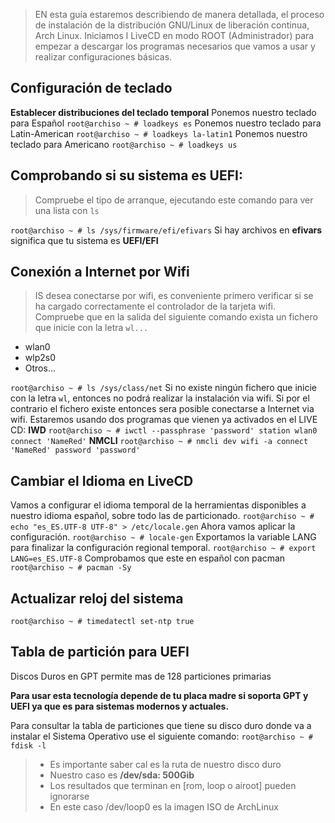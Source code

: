> EN esta guía estaremos describiendo de manera detallada, el proceso de instalación de la distribución GNU/Linux de liberación continua, Arch Linux.
> Iniciamos l LiveCD en modo ROOT (Administrador) para empezar a descargar los programas necesarios que vamos a usar y realizar configuraciones básicas.

## Configuración de teclado
**Establecer distribuciones del teclado temporal**
Ponemos nuestro teclado para Español
`root@archiso ~ # loadkeys es`
Ponemos nuestro teclado para Latin-American
`root@archiso ~ # loadkeys la-latin1`
Ponemos nuestro teclado para Americano
`root@archiso ~ # loadkeys us`

## Comprobando si su sistema es UEFI:
> Compruebe el tipo de arranque, ejecutando este comando para ver una lista con `ls`

`root@archiso ~ # ls /sys/firmware/efi/efivars`
Si hay archivos en **efivars** significa que tu sistema es **UEFI/EFI**

## Conexión a Internet por Wifi
> IS desea conectarse por wifi, es conveniente primero verificar si se ha cargado correctamente el controlador de la tarjeta wifi. Compruebe que en la salida del siguiente comando exista un fichero que inicie con la letra `wl...`
- wlan0
- wlp2s0
- Otros...

`root@archiso ~ # ls /sys/class/net`
Si no existe ningún fichero que inicie con la letra `wl`, entonces no podrá realizar la instalación via wifi.
Si por el contrario el fichero existe entonces sera posible conectarse a Internet via wifi.
Estaremos usando dos programas que vienen ya activados en el LIVE CD:
**IWD**
`root@archiso ~ # iwctl --passphrase 'password' station wlan0 connect 'NameRed'`
**NMCLI**
`root@archiso ~ # nmcli dev wifi -a connect 'NameRed' password 'password'`

## Cambiar el Idioma en LiveCD
Vamos a configurar el idioma temporal de la herramientas disponibles a nuestro idioma español, sobre todo las de particionado.
`root@archiso ~ # echo "es_ES.UTF-8 UTF-8" > /etc/locale.gen`
Ahora vamos aplicar la configuración.
`root@archiso ~ # locale-gen`
Exportamos la variable LANG para finalizar la configuración regional temporal.
`root@archiso ~ # export LANG=es_ES.UTF-8`
Comprobamos que este en español con pacman
`root@archiso ~ # pacman -Sy`

## Actualizar reloj del sistema
`root@archiso ~ # timedatectl set-ntp true`

## Tabla de partición para UEFI
Discos Duros en GPT permite mas de 128 particiones primarias

**Para usar esta tecnología depende de tu placa madre si soporta GPT y UEFI ya que es para sistemas modernos y actuales.**

Para consultar la tabla de particiones que tiene su disco duro donde va a instalar el Sistema Operativo use el siguiente comando:
`root@archiso ~ # fdisk -l`
> - Es importante saber cal es la ruta de nuestro disco duro
> - Nuestro caso es **/dev/sda: 500Gib**
> - Los resultados que terminan en [rom, loop o airoot] pueden ignorarse
> - En este caso /dev/loop0 es la imagen ISO de ArchLinux